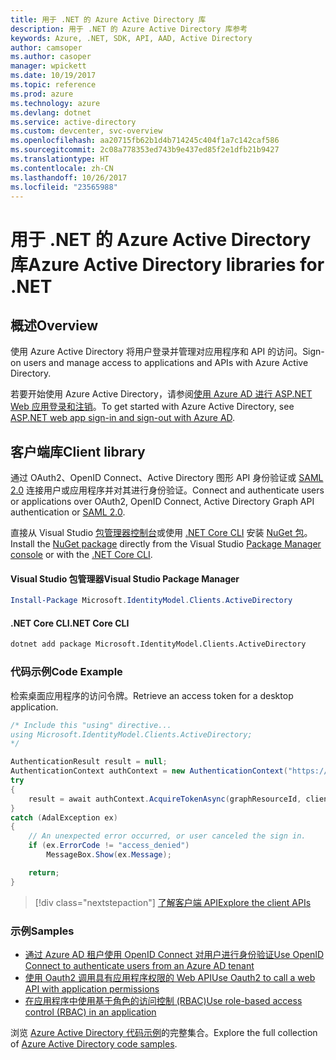 ```yaml
---
title: 用于 .NET 的 Azure Active Directory 库
description: 用于 .NET 的 Azure Active Directory 库参考
keywords: Azure, .NET, SDK, API, AAD, Active Directory
author: camsoper
ms.author: casoper
manager: wpickett
ms.date: 10/19/2017
ms.topic: reference
ms.prod: azure
ms.technology: azure
ms.devlang: dotnet
ms.service: active-directory
ms.custom: devcenter, svc-overview
ms.openlocfilehash: aa20715fb62b1d4b714245c404f1a7c142caf586
ms.sourcegitcommit: 2c08a778353ed743b9e437ed85f2e1dfb21b9427
ms.translationtype: HT
ms.contentlocale: zh-CN
ms.lasthandoff: 10/26/2017
ms.locfileid: "23565988"
---
```

# <a name="azure-active-directory-libraries-for-net"></a><span data-ttu-id="0f231-104">用于 .NET 的 Azure Active Directory 库</span><span class="sxs-lookup"><span data-stu-id="0f231-104">Azure Active Directory libraries for .NET</span></span>

## <a name="overview"></a><span data-ttu-id="0f231-105">概述</span><span class="sxs-lookup"><span data-stu-id="0f231-105">Overview</span></span>

<span data-ttu-id="0f231-106">使用 Azure Active Directory 将用户登录并管理对应用程序和 API 的访问。</span><span class="sxs-lookup"><span data-stu-id="0f231-106">Sign-on users and manage access to applications and APIs with Azure Active Directory.</span></span>

<span data-ttu-id="0f231-107">若要开始使用 Azure Active Directory，请参阅[使用 Azure AD 进行 ASP.NET Web 应用登录和注销](/azure/active-directory/develop/active-directory-devquickstarts-webapp-dotnet)。</span><span class="sxs-lookup"><span data-stu-id="0f231-107">To get started with Azure Active Directory, see [ASP.NET web app sign-in and sign-out with Azure AD](/azure/active-directory/develop/active-directory-devquickstarts-webapp-dotnet).</span></span>

## <a name="client-library"></a><span data-ttu-id="0f231-108">客户端库</span><span class="sxs-lookup"><span data-stu-id="0f231-108">Client library</span></span>

<span data-ttu-id="0f231-109">通过 OAuth2、OpenID Connect、Active Directory 图形 API 身份验证或 [SAML 2.0](https://docs.microsoft.com/azure/active-directory/develop/active-directory-saml-protocol-reference) 连接用户或应用程序并对其进行身份验证。</span><span class="sxs-lookup"><span data-stu-id="0f231-109">Connect and authenticate users or applications over OAuth2, OpenID Connect, Active Directory Graph API authentication or [SAML 2.0](https://docs.microsoft.com/azure/active-directory/develop/active-directory-saml-protocol-reference).</span></span>

<span data-ttu-id="0f231-110">直接从 Visual Studio [包管理器控制台][PackageManager]或使用 [.NET Core CLI][DotNetCLI] 安装 [NuGet 包](https://www.nuget.org/packages/Microsoft.Azure.Management.AppService.Fluent)。</span><span class="sxs-lookup"><span data-stu-id="0f231-110">Install the [NuGet package](https://www.nuget.org/packages/Microsoft.Azure.Management.AppService.Fluent) directly from the Visual Studio [Package Manager console][PackageManager] or with the [.NET Core CLI][DotNetCLI].</span></span>

#### <a name="visual-studio-package-manager"></a><span data-ttu-id="0f231-111">Visual Studio 包管理器</span><span class="sxs-lookup"><span data-stu-id="0f231-111">Visual Studio Package Manager</span></span>

```powershell
Install-Package Microsoft.IdentityModel.Clients.ActiveDirectory
```

#### <a name="net-core-cli"></a><span data-ttu-id="0f231-112">.NET Core CLI</span><span class="sxs-lookup"><span data-stu-id="0f231-112">.NET Core CLI</span></span>

```bash
dotnet add package Microsoft.IdentityModel.Clients.ActiveDirectory
```

### <a name="code-example"></a><span data-ttu-id="0f231-113">代码示例</span><span class="sxs-lookup"><span data-stu-id="0f231-113">Code Example</span></span>

<span data-ttu-id="0f231-114">检索桌面应用程序的访问令牌。</span><span class="sxs-lookup"><span data-stu-id="0f231-114">Retrieve an access token for a desktop application.</span></span>

```csharp
/* Include this "using" directive...
using Microsoft.IdentityModel.Clients.ActiveDirectory;
*/

AuthenticationResult result = null;
AuthenticationContext authContext = new AuthenticationContext("https://someauthority.com");
try
{
    result = await authContext.AcquireTokenAsync(graphResourceId, clientId, redirectUri, new PlatformParameters(PromptBehavior.Auto));
}
catch (AdalException ex)
{
    // An unexpected error occurred, or user canceled the sign in.
    if (ex.ErrorCode != "access_denied")
        MessageBox.Show(ex.Message);

    return;
}
```

> [!div class="nextstepaction"]
> [<span data-ttu-id="0f231-115">了解客户端 API</span><span class="sxs-lookup"><span data-stu-id="0f231-115">Explore the client APIs</span></span>](/dotnet/api/overview/azure/activedirectory/client)

### <a name="samples"></a><span data-ttu-id="0f231-116">示例</span><span class="sxs-lookup"><span data-stu-id="0f231-116">Samples</span></span>

* [<span data-ttu-id="0f231-117">通过 Azure AD 租户使用 OpenID Connect 对用户进行身份验证</span><span class="sxs-lookup"><span data-stu-id="0f231-117">Use OpenID Connect to authenticate users from an Azure AD tenant</span></span>](https://github.com/Azure-Samples/active-directory-dotnet-webapp-openidconnect)
* [<span data-ttu-id="0f231-118">使用 Oauth2 调用具有应用程序权限的 Web API</span><span class="sxs-lookup"><span data-stu-id="0f231-118">Use Oauth2 to call a web API with application permissions</span></span>](https://github.com/Azure-Samples/active-directory-dotnet-webapp-webapi-oauth2-appidentity)
* [<span data-ttu-id="0f231-119">在应用程序中使用基于角色的访问控制 (RBAC)</span><span class="sxs-lookup"><span data-stu-id="0f231-119">Use role-based access control (RBAC) in an application</span></span>](https://github.com/Azure-Samples/active-directory-dotnet-webapp-roleclaims)

<span data-ttu-id="0f231-120">浏览 [Azure Active Directory 代码示例](/azure/active-directory/develop/active-directory-code-samples)的完整集合。</span><span class="sxs-lookup"><span data-stu-id="0f231-120">Explore the full collection of [Azure Active Directory code samples](/azure/active-directory/develop/active-directory-code-samples).</span></span>

[PackageManager]: https://docs.microsoft.com/nuget/tools/package-manager-console
[DotNetCLI]: https://docs.microsoft.com/dotnet/core/tools/dotnet-add-package
